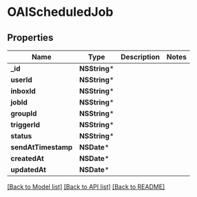 # OAIScheduledJob

## Properties
Name | Type | Description | Notes
------------ | ------------- | ------------- | -------------
**_id** | **NSString*** |  | 
**userId** | **NSString*** |  | 
**inboxId** | **NSString*** |  | 
**jobId** | **NSString*** |  | 
**groupId** | **NSString*** |  | 
**triggerId** | **NSString*** |  | 
**status** | **NSString*** |  | 
**sendAtTimestamp** | **NSDate*** |  | 
**createdAt** | **NSDate*** |  | 
**updatedAt** | **NSDate*** |  | 

[[Back to Model list]](../README#documentation-for-models) [[Back to API list]](../README#documentation-for-api-endpoints) [[Back to README]](../README)


